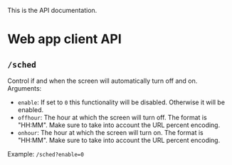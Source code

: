 This is the API documentation.

# Web app client API

## **`/sched`**
Control if and when the screen will automatically turn off and on.  
Arguments:
- `enable`: If set to `0` this functionality will be disabled. Otherwise it will be enabled.
- `offhour`: The hour at which the screen will turn off. The format is "HH:MM". Make sure to take into account the URL percent encoding.
- `onhour`: The hour at which the screen will turn on. The format is "HH:MM". Make sure to take into account the URL percent encoding.

Example:  `/sched?enable=0`
